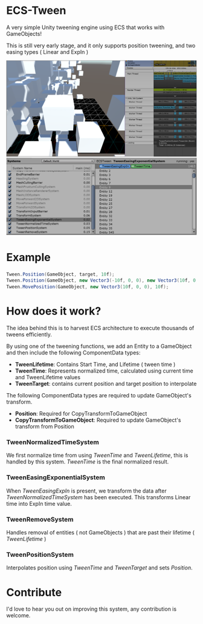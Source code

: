 # ECS-Tween
A very simple Unity tweening engine using ECS that works with GameObjects!

This is still very early stage, and it only supports position tweening, and two easing types ( Linear and ExpIn )

![Main screenshot](/Screenshots/main.png)
![Entities](/Screenshots/entities.png)

# Example
```csharp
Tween.Position(GameObject, target, 10f);
Tween.Position(GameObject, new Vector3(-10f, 0, 0), new Vector3(10f, 0, 0), 10f);
Tween.MovePosition(GameObject, new Vector3(10f, 0, 0), 10f);
```

# How does it work?
The idea behind this is to harvest ECS architecture to execute thousands of tweens efficiently.

By using one of the tweening functions, we add an Entity to a GameObject and then include the following ComponentData types:
* **TweenLifetime**: Contains Start Time, and Lifetime ( tween time )
* **TweenTime**: Represents normalized time, calculated using current time and TweenLifetime values
* **TweenTarget**: contains current position and target position to interpolate

The following ComponentData types are required to update GameObject's transform.
* **Position**: Required for CopyTransformToGameObject
* **CopyTransformToGameObject**: Required to update GameObject's transform from Position

### TweenNormalizedTimeSystem
We first normalize time from using _TweenTime_ and _TweenLifetime_, this is handled by this system. _TweenTime_ is the final normalized result.

### TweenEasingExponentialSystem
When _TweenEasingExpIn_ is present, we transform the data after _TweenNormalizedTimeSystem_ has been executed. This transforms Linear time into ExpIn time value.

### TweenRemoveSystem
Handles removal of entities ( not GameObjects ) that are past their lifetime ( _TweenLifetime_ )

### TweenPositionSystem
Interpolates position using _TweenTime_ and _TweenTarget_ and sets _Position_.


# Contribute

I'd love to hear you out on improving this system, any contribution is welcome.
